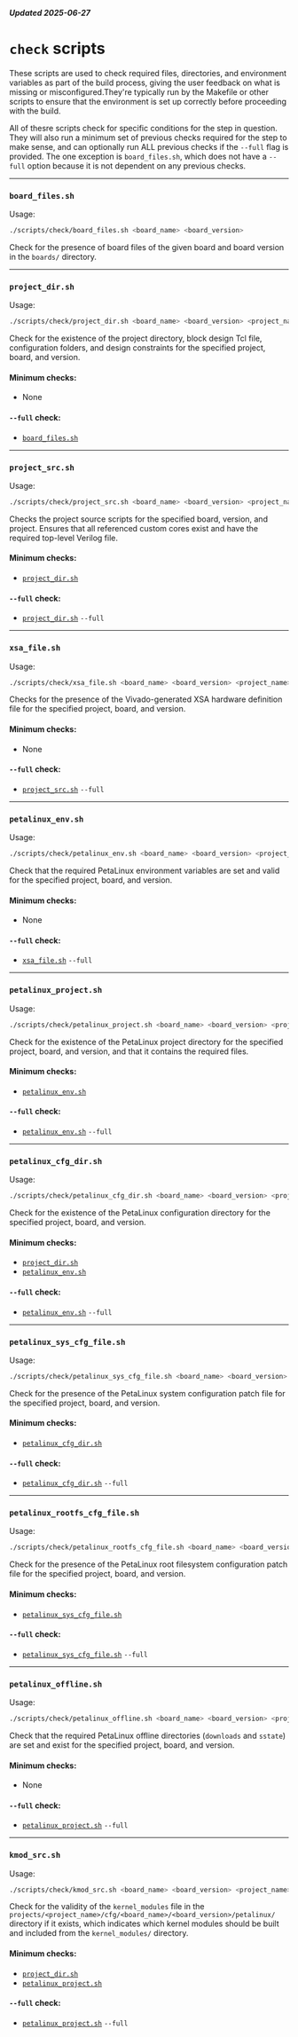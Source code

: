***Updated 2025-06-27***

# `check` scripts

These scripts are used to check required files, directories, and environment variables as part of the build process, giving the user feedback on what is missing or misconfigured.They're typically run by the Makefile or other scripts to ensure that the environment is set up correctly before proceeding with the build.

All of thesre scripts check for specific conditions for the step in question. They will also run a minimum set of previous checks required for the step to make sense, and can optionally run ALL previous checks if the `--full` flag is provided. The one exception is `board_files.sh`, which does not have a `--full` option because it is not dependent on any previous checks.

---

### `board_files.sh`

Usage:
```bash
./scripts/check/board_files.sh <board_name> <board_version>
```
Check for the presence of board files of the given board and board version in the `boards/` directory.

---

### `project_dir.sh`
Usage:
```bash
./scripts/check/project_dir.sh <board_name> <board_version> <project_name> [--full]
```
Check for the existence of the project directory, block design Tcl file, configuration folders, and design constraints for the specified project, board, and version.

#### Minimum checks:
- None

#### `--full` check:
- [`board_files.sh`](#board_filessh)

---

### `project_src.sh`
Usage:
```bash
./scripts/check/project_src.sh <board_name> <board_version> <project_name> [--full]
```
Checks the project source scripts for the specified board, version, and project. Ensures that all referenced custom cores exist and have the required top-level Verilog file.

#### Minimum checks:
- [`project_dir.sh`](#project_dirsh)

#### `--full` check:
- [`project_dir.sh`](#project_dirsh) `--full`

---

### `xsa_file.sh`
Usage:
```bash
./scripts/check/xsa_file.sh <board_name> <board_version> <project_name> [--full]
```
Checks for the presence of the Vivado-generated XSA hardware definition file for the specified project, board, and version.

#### Minimum checks:
- None

#### `--full` check:
- [`project_src.sh`](#project_srcsh) `--full`

---

### `petalinux_env.sh`
Usage:
```bash
./scripts/check/petalinux_env.sh <board_name> <board_version> <project_name> [--full]
```
Check that the required PetaLinux environment variables are set and valid for the specified project, board, and version.

#### Minimum checks:
- None

#### `--full` check:
- [`xsa_file.sh`](#xsa_filesh) `--full`

---

### `petalinux_project.sh`
Usage:
```bash
./scripts/check/petalinux_project.sh <board_name> <board_version> <project_name> [--full]
```
Check for the existence of the PetaLinux project directory for the specified project, board, and version, and that it contains the required files.

#### Minimum checks:
- [`petalinux_env.sh`](#petalinux_envsh)

#### `--full` check:
- [`petalinux_env.sh`](#petalinux_envsh) `--full`

---

### `petalinux_cfg_dir.sh`
Usage:
```bash
./scripts/check/petalinux_cfg_dir.sh <board_name> <board_version> <project_name> [--full]
```
Check for the existence of the PetaLinux configuration directory for the specified project, board, and version.

#### Minimum checks:
- [`project_dir.sh`](#project_dirsh)
- [`petalinux_env.sh`](#petalinux_envsh)

#### `--full` check:
- [`petalinux_env.sh`](#petalinux_envsh) `--full`

---

### `petalinux_sys_cfg_file.sh`
Usage:
```bash
./scripts/check/petalinux_sys_cfg_file.sh <board_name> <board_version> <project_name> [--full]
```
Check for the presence of the PetaLinux system configuration patch file for the specified project, board, and version.

#### Minimum checks:
- [`petalinux_cfg_dir.sh`](#petalinux_cfg_dirsh)

#### `--full` check:
- [`petalinux_cfg_dir.sh`](#petalinux_cfg_dirsh) `--full`

---

### `petalinux_rootfs_cfg_file.sh`
Usage:
```bash
./scripts/check/petalinux_rootfs_cfg_file.sh <board_name> <board_version> <project_name> [--full]
```
Check for the presence of the PetaLinux root filesystem configuration patch file for the specified project, board, and version.

#### Minimum checks:
- [`petalinux_sys_cfg_file.sh`](#petalinux_sys_cfg_filesh)

#### `--full` check:
- [`petalinux_sys_cfg_file.sh`](#petalinux_sys_cfg_filesh) `--full`

---

### `petalinux_offline.sh`
Usage:
```bash
./scripts/check/petalinux_offline.sh <board_name> <board_version> <project_name> [--full]
```
Check that the required PetaLinux offline directories (`downloads` and `sstate`) are set and exist for the specified project, board, and version.

#### Minimum checks:
- None

#### `--full` check:
- [`petalinux_project.sh`](#petalinux_projectsh) `--full`

---

### `kmod_src.sh`
Usage:
```bash
./scripts/check/kmod_src.sh <board_name> <board_version> <project_name> [--full]
```
Check for the validity of the `kernel_modules` file in the `projects/<project_name>/cfg/<board_name>/<board_version>/petalinux/` directory if it exists, which indicates which kernel modules should be built and included from the `kernel_modules/` directory.

#### Minimum checks:
- [`project_dir.sh`](#project_dirsh)
- [`petalinux_project.sh`](#petalinux_projectsh)

#### `--full` check:
- [`petalinux_project.sh`](#petalinux_projectsh) `--full`
